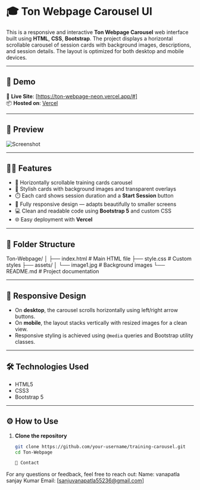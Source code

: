# 🎓 Ton Webpage Carousel UI

This is a responsive and interactive **Ton Webpage Carousel** web interface built using **HTML**, **CSS**, **Bootstrap**. The project displays a horizontal scrollable carousel of session cards with background images, descriptions, and session details. The layout is optimized for both desktop and mobile devices.

---

## 🚀 Demo

🔗 **Live Site**: [https://ton-webpage-neon.vercel.app/#]  
📦 **Hosted on**: [Vercel](https://vercel.com/vanapatla-sanjay-kumars-projects/ton-webpage/4D6v218LiEKP4BTB2XCkyEyxXwHF)

---

## 📸 Preview

![Screenshot](./assets/screenshot.png) <!-- Replace with actual path if needed -->

---

## 🧑‍💻 Features

- 🔁 Horizontally scrollable training cards carousel
- 🎨 Stylish cards with background images and transparent overlays
- ⏱️ Each card shows session duration and a **Start Session** button
- 📱 Fully responsive design — adapts beautifully to smaller screens
- 💻 Clean and readable code using **Bootstrap 5** and custom CSS
- 🌐 Easy deployment with **Vercel**

---

## 📂 Folder Structure

Ton-Webpage/
│
├── index.html # Main HTML file
├── style.css # Custom styles
├── assets/
│ └── image1.jpg # Background images
└── README.md # Project documentation


---

## 📲 Responsive Design

- On **desktop**, the carousel scrolls horizontally using left/right arrow buttons.
- On **mobile**, the layout stacks vertically with resized images for a clean view.
- Responsive styling is achieved using `@media` queries and Bootstrap utility classes.

---

## 🛠️ Technologies Used

- HTML5  
- CSS3  
- Bootstrap 5  
---

## ⚙️ How to Use

1. **Clone the repository**
   ```bash
   git clone https://github.com/your-username/training-carousel.git
   cd Ton-Webpage

   📧 Contact
For any questions or feedback, feel free to reach out:
Name: vanapatla sanjay Kumar
Email: [sanjuvanapatla55236@gmail.com]
